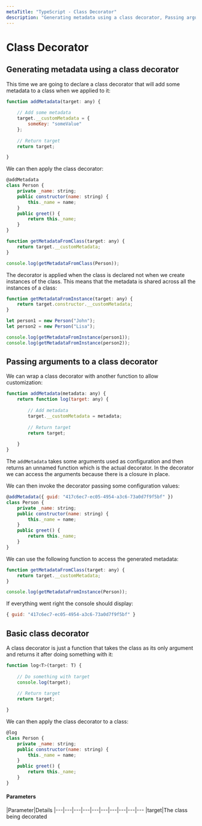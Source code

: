 ```yaml
---
metaTitle: "TypeScript - Class Decorator"
description: "Generating metadata using a class decorator, Passing arguments to a class decorator, Basic class decorator"
---
```


# Class Decorator



## Generating metadata using a class decorator


This time we are going to declare a class decorator that will add some metadata to a class when we applied to it:

```js
function addMetadata(target: any) {
    
    // Add some metadata
    target.__customMetadata = {
        someKey: "someValue"
    };
    
    // Return target
    return target;

}

```

We can then apply the class decorator:

```js
@addMetadata
class Person {
    private _name: string;
    public constructor(name: string) {
        this._name = name;
    }
    public greet() {
        return this._name;
    }
}

function getMetadataFromClass(target: any) {
    return target.__customMetadata;
}

console.log(getMetadataFromClass(Person));

```

The decorator is applied when the class is declared not when we create instances of the class. This means that the metadata is shared across all the instances of a class:

```js
function getMetadataFromInstance(target: any) {
    return target.constructor.__customMetadata;
}

let person1 = new Person("John");
let person2 = new Person("Lisa");

console.log(getMetadataFromInstance(person1));
console.log(getMetadataFromInstance(person2));

```



## Passing arguments to a class decorator


We can wrap a class decorator with another function to allow customization:

```js
function addMetadata(metadata: any) {
    return function log(target: any) {
    
        // Add metadata
        target.__customMetadata = metadata;
        
        // Return target
        return target;
    
    }
}

```

The `addMetadata` takes some arguments used as configuration and then returns an unnamed function which is the actual decorator. In the decorator we can access the arguments because there is a closure in place.

We can then invoke the decorator passing some configuration values:

```js
@addMetadata({ guid: "417c6ec7-ec05-4954-a3c6-73a0d7f9f5bf" })
class Person {
    private _name: string;
    public constructor(name: string) {
        this._name = name;
    }
    public greet() {
        return this._name;
    }
}

```

We can use the following function to access the generated metadata:

```js
function getMetadataFromClass(target: any) {
    return target.__customMetadata;
}

console.log(getMetadataFromInstance(Person));

```

If everything went right the console should display:

```js
{ guid: "417c6ec7-ec05-4954-a3c6-73a0d7f9f5bf" } 

```



## Basic class decorator


A class decorator is just a function that takes the class as its only argument and returns it after doing something with it:

```js
function log<T>(target: T) {
    
    // Do something with target
    console.log(target);
    
    // Return target
    return target;

}

```

We can then apply the class decorator to a class:

```js
@log
class Person {
    private _name: string;
    public constructor(name: string) {
        this._name = name;
    }
    public greet() {
        return this._name;
    }
}

```



#### Parameters


|Parameter|Details
|---|---|---|---|---|---|---|---|---|---
|target|The class being decorated

